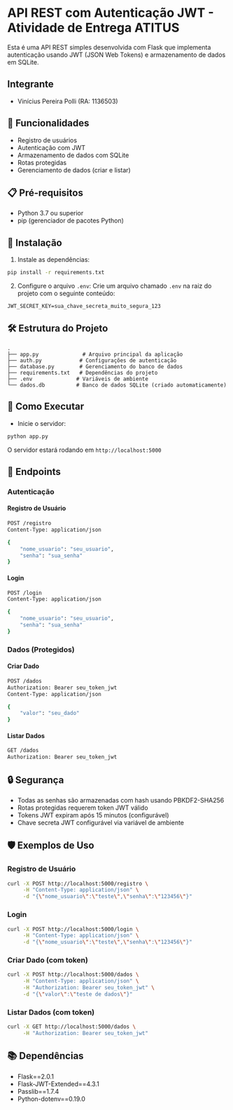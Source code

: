 # API REST com Autenticação JWT - Atividade de Entrega ATITUS

Esta é uma API REST simples desenvolvida com Flask que implementa autenticação usando JWT (JSON Web Tokens) e armazenamento de dados em SQLite.

## Integrante
-    Vinícius Pereira Polli (RA: 1136503)


## 🚀 Funcionalidades

- Registro de usuários
- Autenticação com JWT
- Armazenamento de dados com SQLite
- Rotas protegidas
- Gerenciamento de dados (criar e listar)

## 📋 Pré-requisitos

- Python 3.7 ou superior
- pip (gerenciador de pacotes Python)

## 🔧 Instalação

1. Instale as dependências:

```bash
pip install -r requirements.txt
```

2. Configure o arquivo `.env`:
   Crie um arquivo chamado `.env` na raiz do projeto com o seguinte conteúdo:

```env
JWT_SECRET_KEY=sua_chave_secreta_muito_segura_123
```

## 🛠️ Estrutura do Projeto

```
.
├── app.py              # Arquivo principal da aplicação
├── auth.py            # Configurações de autenticação
├── database.py        # Gerenciamento do banco de dados
├── requirements.txt   # Dependências do projeto
├── .env              # Variáveis de ambiente
└── dados.db          # Banco de dados SQLite (criado automaticamente)
```

## 🚀 Como Executar

- Inicie o servidor:

```bash
python app.py
```

O servidor estará rodando em `http://localhost:5000`

## 📝 Endpoints

### Autenticação

#### Registro de Usuário

```bash
POST /registro
Content-Type: application/json

{
    "nome_usuario": "seu_usuario",
    "senha": "sua_senha"
}
```

#### Login

```bash
POST /login
Content-Type: application/json

{
    "nome_usuario": "seu_usuario",
    "senha": "sua_senha"
}
```

### Dados (Protegidos)

#### Criar Dado

```bash
POST /dados
Authorization: Bearer seu_token_jwt
Content-Type: application/json

{
    "valor": "seu_dado"
}
```

#### Listar Dados

```bash
GET /dados
Authorization: Bearer seu_token_jwt
```

## 🔒 Segurança

- Todas as senhas são armazenadas com hash usando PBKDF2-SHA256
- Rotas protegidas requerem token JWT válido
- Tokens JWT expiram após 15 minutos (configurável)
- Chave secreta JWT configurável via variável de ambiente

## 🛡️ Exemplos de Uso

### Registro de Usuário

```bash
curl -X POST http://localhost:5000/registro \
     -H "Content-Type: application/json" \
     -d "{\"nome_usuario\":\"teste\",\"senha\":\"123456\"}"
```

### Login

```bash
curl -X POST http://localhost:5000/login \
     -H "Content-Type: application/json" \
     -d "{\"nome_usuario\":\"teste\",\"senha\":\"123456\"}"
```

### Criar Dado (com token)

```bash
curl -X POST http://localhost:5000/dados \
     -H "Content-Type: application/json" \
     -H "Authorization: Bearer seu_token_jwt" \
     -d "{\"valor\":\"teste de dados\"}"
```

### Listar Dados (com token)

```bash
curl -X GET http://localhost:5000/dados \
     -H "Authorization: Bearer seu_token_jwt"
```

## 📚 Dependências

- Flask==2.0.1
- Flask-JWT-Extended==4.3.1
- Passlib==1.7.4
- Python-dotenv==0.19.0

